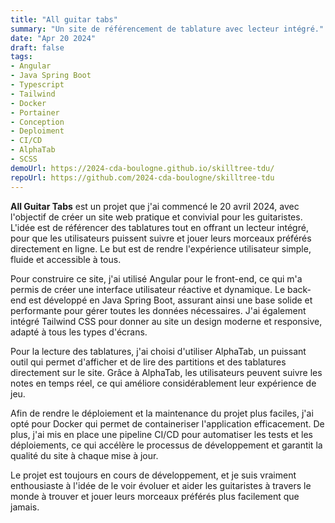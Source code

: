 ```yaml
---
title: "All guitar tabs"
summary: "Un site de référencement de tablature avec lecteur intégré."
date: "Apr 20 2024"
draft: false
tags:
- Angular
- Java Spring Boot
- Typescript
- Tailwind
- Docker
- Portainer
- Conception
- Deploiment
- CI/CD
- AlphaTab
- SCSS
demoUrl: https://2024-cda-boulogne.github.io/skilltree-tdu/
repoUrl: https://github.com/2024-cda-boulogne/skilltree-tdu
---
```


**All Guitar Tabs** est un projet que j'ai commencé le 20 avril 2024, avec l'objectif de créer un site web pratique et convivial pour les guitaristes. L'idée est de référencer des tablatures tout en offrant un lecteur intégré, pour que les utilisateurs puissent suivre et jouer leurs morceaux préférés directement en ligne. Le but est de rendre l'expérience utilisateur simple, fluide et accessible à tous.

Pour construire ce site, j'ai utilisé Angular pour le front-end, ce qui m'a permis de créer une interface utilisateur réactive et dynamique. Le back-end est développé en Java Spring Boot, assurant ainsi une base solide et performante pour gérer toutes les données nécessaires. J'ai également intégré Tailwind CSS pour donner au site un design moderne et responsive, adapté à tous les types d'écrans.

Pour la lecture des tablatures, j'ai choisi d'utiliser AlphaTab, un puissant outil qui permet d'afficher et de lire des partitions et des tablatures directement sur le site. Grâce à AlphaTab, les utilisateurs peuvent suivre les notes en temps réel, ce qui améliore considérablement leur expérience de jeu.

Afin de rendre le déploiement et la maintenance du projet plus faciles, j'ai opté pour Docker qui permet de containeriser l'application efficacement. De plus, j'ai mis en place une pipeline CI/CD pour automatiser les tests et les déploiements, ce qui accélère le processus de développement et garantit la qualité du site à chaque mise à jour.

Le projet est toujours en cours de développement, et je suis vraiment enthousiaste à l'idée de le voir évoluer et aider les guitaristes à travers le monde à trouver et jouer leurs morceaux préférés plus facilement que jamais.
